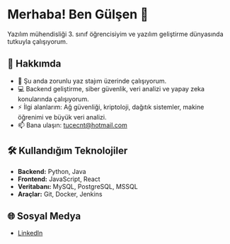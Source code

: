 # Merhaba! Ben Gülşen 👋

Yazılım mühendisliği 3. sınıf öğrencisiyim ve yazılım geliştirme dünyasında tutkuyla çalışıyorum.

## 🚀 Hakkımda

- 🌱 Şu anda zorunlu yaz stajım üzerinde çalışıyorum.
- 💻 Backend geliştirme, siber güvenlik, veri analizi ve yapay zeka konularında çalışıyorum.
- ⚡ İlgi alanlarım: Ağ güvenliği, kriptoloji, dağıtık sistemler, makine öğrenimi ve büyük veri analizi.
- 📫 Bana ulaşın: tucecnt@hotmail.com

## 🛠 Kullandığım Teknolojiler

- **Backend:** Python, Java
- **Frontend:** JavaScript, React
- **Veritabanı:** MySQL, PostgreSQL, MSSQL 
- **Araçlar:** Git, Docker, Jenkins


## 🌐 Sosyal Medya

- [LinkedIn](https://www.linkedin.com/in/g%C3%BCl%C5%9Fen-%C3%A7intu%C4%9Flu-b10b75233/)


